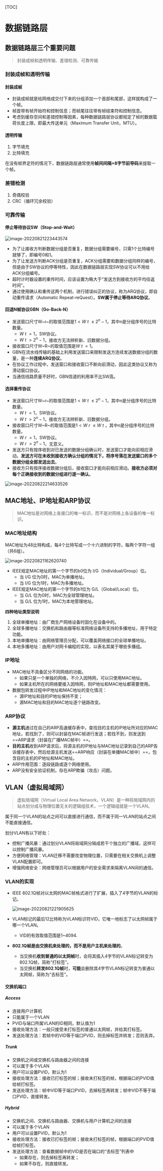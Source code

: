 [TOC]

# 数据链路层

## 数据链路层三个重要问题

> 封装成帧和透明传输、差错检测、可靠传输

### 封装成帧和透明传输

#### 封装成帧

- 封装成帧就是给网络成交付下来的分组添加一个首部和尾部，这样就构成了一个帧。
- 帧首带有帧开始符和控制信息；而帧尾往往带有帧结束符和控制信息。
- 考虑到缓存空间和差错控制等因素，每种数据链路层协议都规定了帧的数据载荷长度上限，即最大传送单元（Maximum Transfer Unit，MTU）。

#### 透明传输

1. 字节填充
2. 比特填充

在没有帧界定符的情况下，数据链路层通常使用**帧间间隔+8字节前导码**来提取一个帧。

### 差错检测

1. 奇偶校验
2. CRC（循环冗余校验）

### 可靠传输

#### 停止等待协议SW（Stop-and-Wait）

![image-20220821223443574](https://cdn.jsdelivr.net/gh/Bruce0hh/Bruce0hh.github.io/pic-bed/image-20220821223443574.png)

- 为了让接收方判断数据分组是否重复，数据分组需要编号，只需1个比特编号就够了，即编号0和1。
- 为了让发送方判断ACK分组是否重复，ACK分组需要和数据分组同样的编号，但是由于SW协议的停等特性，因此在数据链路层实现SW协议可以不用给ACK分组编号。
- 超时计时器设置的重传时间，应该设置为略大于“发送方到接收方的平均往返时间”。
- 通过使用确认和重传这两个机制，进行错误纠正的协议，称为ARQ协议，即自动重传请求（Automatic Repeat-reQuest）。**SW属于停止等待ARQ协议**。

#### 回退N帧协议GBN（Go-Back-N）

- 发送窗口尺寸W~r~的取值范围是$1<W~t~\leqslant2^n-1$，其中n是分组序号的比特数量。
  - $W~t~=1$，SW协议。
  - $W~t~>2^n-1$，接收方无法辨析新、旧数据分组。
- 接收窗口尺寸W~R~的取值范围是$W~t~=1$。
- GBN在流水线传输的基础上利用发送窗口来限制发送方连续发送数据分组的数量，是一种**连续ARQ协议**。
- 在协议工作过程中，发送窗口和接收窗口不断向前滑动，因此这类协议又称为滑动窗口协议。
- 当通信线路质量不好时，GBN信道的利用率不比SW高。

#### 选择重传协议

- 发送窗口尺寸W~r~的取值范围是$1<W~t~\leqslant2^n-1$，其中n是分组序号的比特数量。
  - $W~t~=1$，SW协议。
  - $W~t~>2^n-1$，接收方无法辨析新、旧数据分组。
- 接收窗口尺寸W~R~的取值范围是$1<W~r~\leqslant W~t~$，其中n是分组序号的比特数量。
  - $W~r~=1$，SW协议。
  - $W~r~>2^n-1$，无意义。
- 发送方只有按序收到对已发送的数据分组确认时，发送窗口才能向前相应滑动。**发送方可在未收到接收方确认分组的情况下，将序号落在发送窗口的多个数据分组全部发送出去**。
- 接收方只有按序接收数据分组后，接收窗口才能向前相应滑动。**接收方必须对每个正确接收到的数据分组进行逐一确认**。

![image-20220822214633526](https://cdn.jsdelivr.net/gh/Bruce0hh/Bruce0hh.github.io/pic-bed/image-20220822214633526.png)

## MAC地址、IP地址和ARP协议

> MAC地址是对网络上各接口的唯一标识，而不是对网络上各设备的唯一标识。

### MAC地址结构

MAC地址为48比特构成，每4个比特写成一个十六进制的字符，每两个字符一组（共6组）。

![image-20220821162620740](https://cdn.jsdelivr.net/gh/Bruce0hh/Bruce0hh.github.io/pic-bed/image-20220821162620740.png)

- IEEE规定MAC地址的第一个字节的b0位为 I/G（Individual/Group）位。
  - 当 I/G 位为0时，MAC为单播地址。
  - 当 I/G 位为1时，MAC为多播地址。
- IEEE规定MAC地址的第一个字节的b1位为 G/L（Global/Local）位。
  - 当 G/L 位为0时，MAC为全球管理地址。
  - 当 G/L 位为1时，MAC为本地管理地址。

**四种地址类型说明**

1. 全球单播地址：由厂商生产网络设备时固化在设备中的。
2. 全球多播地址：交换机和路由器等标准网络设备所支持的多播地址，用于特定功能。
3. 本地单播地址：由网络管理员分配，可以覆盖网络接口的全球单播地址。
4. 本地多播地址：由用户对网卡编程的实现，以表名其属于哪些多播组。

### IP地址

- MAC地址不具备区分不同网络的功能。
  - 如果只是一个单独的网络，不介入因特网，可以只使用MAC地址。
  - 如果主机所在的网络要接入因特网，则IP地址和MAC地址都需要使用。
- 数据包转发过程中IP地址和MAC地址的变化情况：
  - 源IP地址和目的IP地址保持不变；
  - 源MAC地址和目的MAC地址逐个链路改变。

### ARP协议

- **源主机**通过在自己的ARP高速缓存表中，查找目的主机的IP地址所对应的MAC地址，若找到了，则可以封装在MAC帧进行发送；若找不到，则发送到==ARP请求（封装在广播MAC帧中）==。
- **目的主机**收到ARP请求后，将源主机的IP地址与MAC地址记录到自己的ARP告诉缓存表中，然后给源主机发送==ARP响应（封装在单播MAC帧中）==，包含目的主机的IP地址和MAC地址。
- ARP作用范围：逐段链路或逐个网络使用。
- ARP没有安全验证机制，存在ARP欺骗（攻击）问题。

## VLAN（虚拟局域网）

> 虚拟局域网（Virtual Local Area Network，VLAN）是一种将局域网内的站点划分成与物理位置无关的逻辑组技术，一个逻辑组就是一个VLAN。

属于同一个VLAN的站点之间可以直接进行通信，而不属于同一VLAN的站点之间不能直接通信。

划分VLAN有以下好处：

- 控制广播风暴：通过划分VLAN将局域网分隔成若干个独立的广播域，这样可以控制广播风暴。
- 方便网络管理：VLAN迁移不需要改变物理位置，只需要在相关交换机上调整VLAN配置即可。
- 增强网络安全：网络管理员可以根据用户的安全需求来隔离VLAN间的通信。

### VLAN的实现

- IEEE 802.1Q帧对以太网的MAC帧格式进行了扩展，插入了4字节的VLAN的标记。

  ![image-20220821221905625](https://cdn.jsdelivr.net/gh/Bruce0hh/Bruce0hh.github.io/pic-bed/image-20220821221905625.png)

- VLAN标记的最后12比特称为VLAN标识符VID，它唯一地标志了以太网帧属于哪一个VLAN。
  - VID的有效取值范围是1~4094.
- **802.1Q帧是由交换机来处理的，而不是用户主机来处理的**。
  - 当交换机**收到普通的以太网帧**时，会将其插入4字节的VLAN标记转变为802.1Q帧，简称“打标签”。
  - 当交换机**转发802.1Q帧**时，**可能**会删除其4字节VLAN标记转变为普通以太网帧，简称为“去标签”。

#### 交换机端口

##### Access

- 连接用户计算机
- 只能属于一个VLAN
- PVID与端口所属VLAN的ID相同，默认值为1
- 接收处理方法：一般只接受未打标签的普通以太网帧，并给其打标签。
- 发送处理方法：若帧中的VID等于端口PVID，则去掉标签并转发；否则丢弃。

##### Trunk

- 交换机之间或交换机与路由器之间的连接
- 可以属于多个VLAN
- 用户可以设置PVID，默认为1
- 接收处理方法：接收已打标签的帧；接收未打标签的帧，根据端口的PVID值给帧打标签。
- 发送处理方法：帧中VID等于端口PVID，去掉标签再转发；帧中VID不等于端口PVID，直接转发。

##### Hybrid

- 交换机之间、交换机与路由器、交换机与用户计算机之间的连接
- 可以属于多个VLAN
- 用户可以设置PVID，默认为1
- 接收处理方法：接收已打标签的帧；接收未打标签的帧，根据端口的PVID值给帧打标签。
- 发送处理方法：查看数据帧中的VID是否在端口的“去标签”列表中
  - 如果存在，则去掉标签再转发；
  - 如果不存在，则直接转发。